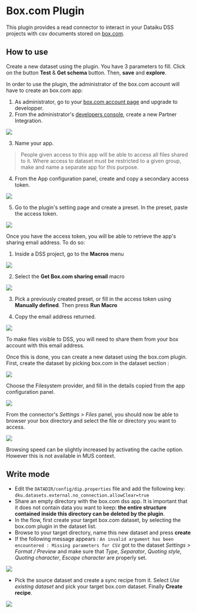 # Box.com Plugin
This plugin provides a read connector to interact in your Dataiku DSS projects with csv documents stored on [box.com](https://www.box.com).

## How to use

Create a new dataset using the plugin. You have 3 parameters to fill. Click on the button **Test** & **Get schema** button. Then, **save** and **explore**.

In order to use the plugin, the administrator of the box.com account will have to create an box.com app: 

1. As administrator, go to your [box.com account page](https://app.box.com/account) and upgrade to developper.
2. From the administrator's [developers console](https://app.box.com/developers/console), create a new Partner Integration.

![](images/select_app_type.png)

3. Name your app.
> People given access to this app will be able to access all files shared to it. Where access to dataset must be restricted to a given group, make and name a separate app for this purpose.
4. From the App configuration panel, create and copy a secondary access token.

![](images/app_config.png)

5. Go to the plugin's setting page and create a preset. In the preset, paste the access token. 

![](images/create_preset.png)

Once you have the access token, you will be able to retrieve the app's sharing email address. To do so:
1. Inside a DSS project, go to the **Macros** menu

![](images/macro_menu.png)

2. Select the **Get Box.com sharing email** macro

![](images/select_macro.png)

3. Pick a previously created preset, or fill in the access token using **Manually defined**. Then press **Run Macro**

4. Copy the email address returned.

![](images/sharing_email_address.png)

To make files visible to DSS, you will need to share them from your box account with this email address.

Once this is done, you can create a new dataset using the box.com plugin. First, create the dataset by picking box.com in the dataset section :

![](images/create_dataset.png)

Choose the Filesystem provider, and fill in the details copied from the app configuration panel.

![](images/plugin.png)

From the connector's *Settings > Files* panel, you should now be able to browser your box directory and select the file or directory you want to access.

![](images/browsing.png)

Browsing speed can be slightly increased by activating the cache option. However this is not available in MUS context. 

## Write mode

- Edit the `DATADIR/config/dip.properties` file and add the following key: `dku.datasets.external.no_connection.allowClear=true`
- Share an empty directory with the box.com dss app. It is important that it does not contain data you want to keep: **the entire structure contained inside this directory can be deleted by the plugin**.
- In the flow, first create your target box.com dataset, by selecting the box.com plugin in the dataset list.
- Browse to your target directory, name this new dataset and press **create**
- If the following message appears : `An invalid argument has been encountered : Missing parameters for CSV` got to the dataset *Settings > Format / Preview* and make sure that *Type*, *Separator*, *Quoting style*, *Quoting character*, *Escape character* are properly set.

![](images/set_quoting_style.png)

- Pick the source dataset and create a sync recipe from it. Select *Use existing dataset* and pick your target box.com dataset. Finally **Create recipe**.

![](images/create_sync.png)
